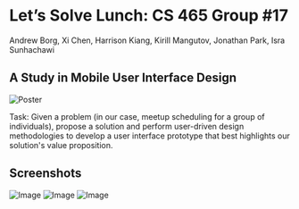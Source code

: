 Let’s Solve Lunch: CS 465 Group #17
===================================

Andrew Borg, Xi Chen, Harrison Kiang, Kirill Mangutov, Jonathan Park, Isra Sunhachawi

A Study in Mobile User Interface Design
---------------------------------------

![Poster](http://i.imgur.com/o33S0Kq.png)

Task: Given a problem (in our case, meetup scheduling for a group of individuals), propose a solution and perform user-driven design methodologies to develop a user interface prototype that best highlights our solution's value proposition. 

Screenshots
---------------------------------------
![Image](https://imgur.com/Oj2eGX0.png)
![Image](https://imgur.com/du34TvV.png)
![Image](https://imgur.com/v3MCBE7.png)
